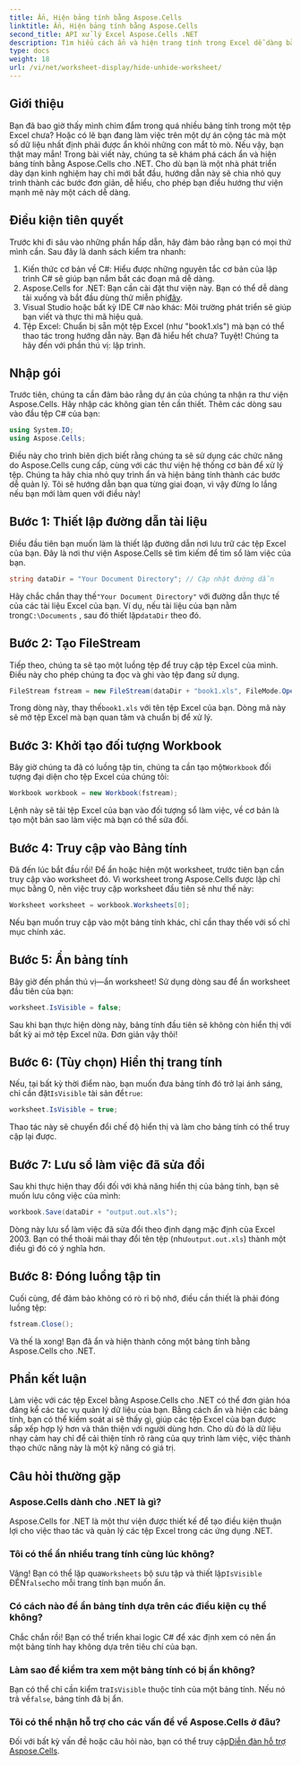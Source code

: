 ```yaml
---
title: Ẩn, Hiện bảng tính bằng Aspose.Cells
linktitle: Ẩn, Hiện bảng tính bằng Aspose.Cells
second_title: API xử lý Excel Aspose.Cells .NET
description: Tìm hiểu cách ẩn và hiện trang tính trong Excel dễ dàng bằng Aspose.Cells cho .NET. Hướng dẫn từng bước với nhiều mẹo và thông tin chi tiết.
type: docs
weight: 18
url: /vi/net/worksheet-display/hide-unhide-worksheet/
---
```

## Giới thiệu
Bạn đã bao giờ thấy mình chìm đắm trong quá nhiều bảng tính trong một tệp Excel chưa? Hoặc có lẽ bạn đang làm việc trên một dự án cộng tác mà một số dữ liệu nhất định phải được ẩn khỏi những con mắt tò mò. Nếu vậy, bạn thật may mắn! Trong bài viết này, chúng ta sẽ khám phá cách ẩn và hiện bảng tính bằng Aspose.Cells cho .NET. Cho dù bạn là một nhà phát triển dày dạn kinh nghiệm hay chỉ mới bắt đầu, hướng dẫn này sẽ chia nhỏ quy trình thành các bước đơn giản, dễ hiểu, cho phép bạn điều hướng thư viện mạnh mẽ này một cách dễ dàng.
## Điều kiện tiên quyết
Trước khi đi sâu vào những phần hấp dẫn, hãy đảm bảo rằng bạn có mọi thứ mình cần. Sau đây là danh sách kiểm tra nhanh:
1. Kiến thức cơ bản về C#: Hiểu được những nguyên tắc cơ bản của lập trình C# sẽ giúp bạn nắm bắt các đoạn mã dễ dàng.
2.  Aspose.Cells for .NET: Bạn cần cài đặt thư viện này. Bạn có thể dễ dàng tải xuống và bắt đầu dùng thử miễn phí[đây](https://releases.aspose.com/).
3. Visual Studio hoặc bất kỳ IDE C# nào khác: Môi trường phát triển sẽ giúp bạn viết và thực thi mã hiệu quả.
4. Tệp Excel: Chuẩn bị sẵn một tệp Excel (như "book1.xls") mà bạn có thể thao tác trong hướng dẫn này.
Bạn đã hiểu hết chưa? Tuyệt! Chúng ta hãy đến với phần thú vị: lập trình.
## Nhập gói
Trước tiên, chúng ta cần đảm bảo rằng dự án của chúng ta nhận ra thư viện Aspose.Cells. Hãy nhập các không gian tên cần thiết. Thêm các dòng sau vào đầu tệp C# của bạn:
```csharp
using System.IO;
using Aspose.Cells;
```
Điều này cho trình biên dịch biết rằng chúng ta sẽ sử dụng các chức năng do Aspose.Cells cung cấp, cùng với các thư viện hệ thống cơ bản để xử lý tệp.
Chúng ta hãy chia nhỏ quy trình ẩn và hiện bảng tính thành các bước dễ quản lý. Tôi sẽ hướng dẫn bạn qua từng giai đoạn, vì vậy đừng lo lắng nếu bạn mới làm quen với điều này!
## Bước 1: Thiết lập đường dẫn tài liệu
Điều đầu tiên bạn muốn làm là thiết lập đường dẫn nơi lưu trữ các tệp Excel của bạn. Đây là nơi thư viện Aspose.Cells sẽ tìm kiếm để tìm sổ làm việc của bạn.
```csharp
string dataDir = "Your Document Directory"; // Cập nhật đường dẫn
```
 Hãy chắc chắn thay thế`"Your Document Directory"` với đường dẫn thực tế của các tài liệu Excel của bạn. Ví dụ, nếu tài liệu của bạn nằm trong`C:\Documents` , sau đó thiết lập`dataDir` theo đó.
## Bước 2: Tạo FileStream
Tiếp theo, chúng ta sẽ tạo một luồng tệp để truy cập tệp Excel của mình. Điều này cho phép chúng ta đọc và ghi vào tệp đang sử dụng.
```csharp
FileStream fstream = new FileStream(dataDir + "book1.xls", FileMode.Open);
```
 Trong dòng này, thay thế`book1.xls` với tên tệp Excel của bạn. Dòng mã này sẽ mở tệp Excel mà bạn quan tâm và chuẩn bị để xử lý.
## Bước 3: Khởi tạo đối tượng Workbook
 Bây giờ chúng ta đã có luồng tập tin, chúng ta cần tạo một`Workbook` đối tượng đại diện cho tệp Excel của chúng tôi:
```csharp
Workbook workbook = new Workbook(fstream);
```
Lệnh này sẽ tải tệp Excel của bạn vào đối tượng sổ làm việc, về cơ bản là tạo một bản sao làm việc mà bạn có thể sửa đổi.
## Bước 4: Truy cập vào Bảng tính
Đã đến lúc bắt đầu rồi! Để ẩn hoặc hiện một worksheet, trước tiên bạn cần truy cập vào worksheet đó. Vì worksheet trong Aspose.Cells được lập chỉ mục bằng 0, nên việc truy cập worksheet đầu tiên sẽ như thế này:
```csharp
Worksheet worksheet = workbook.Worksheets[0];
```
 Nếu bạn muốn truy cập vào một bảng tính khác, chỉ cần thay thế`0` với số chỉ mục chính xác.
## Bước 5: Ẩn bảng tính
Bây giờ đến phần thú vị—ẩn worksheet! Sử dụng dòng sau để ẩn worksheet đầu tiên của bạn:
```csharp
worksheet.IsVisible = false;
```
Sau khi bạn thực hiện dòng này, bảng tính đầu tiên sẽ không còn hiển thị với bất kỳ ai mở tệp Excel nữa. Đơn giản vậy thôi!
## Bước 6: (Tùy chọn) Hiển thị trang tính
 Nếu, tại bất kỳ thời điểm nào, bạn muốn đưa bảng tính đó trở lại ánh sáng, chỉ cần đặt`IsVisible` tài sản để`true`:
```csharp
worksheet.IsVisible = true;
```
Thao tác này sẽ chuyển đổi chế độ hiển thị và làm cho bảng tính có thể truy cập lại được.
## Bước 7: Lưu sổ làm việc đã sửa đổi
Sau khi thực hiện thay đổi đối với khả năng hiển thị của bảng tính, bạn sẽ muốn lưu công việc của mình:
```csharp
workbook.Save(dataDir + "output.out.xls");
```
 Dòng này lưu sổ làm việc đã sửa đổi theo định dạng mặc định của Excel 2003. Bạn có thể thoải mái thay đổi tên tệp (như`output.out.xls`) thành một điều gì đó có ý nghĩa hơn.
## Bước 8: Đóng luồng tập tin
Cuối cùng, để đảm bảo không có rò rỉ bộ nhớ, điều cần thiết là phải đóng luồng tệp:
```csharp
fstream.Close();
```
Và thế là xong! Bạn đã ẩn và hiện thành công một bảng tính bằng Aspose.Cells cho .NET.
## Phần kết luận
Làm việc với các tệp Excel bằng Aspose.Cells cho .NET có thể đơn giản hóa đáng kể các tác vụ quản lý dữ liệu của bạn. Bằng cách ẩn và hiện các bảng tính, bạn có thể kiểm soát ai sẽ thấy gì, giúp các tệp Excel của bạn được sắp xếp hợp lý hơn và thân thiện với người dùng hơn. Cho dù đó là dữ liệu nhạy cảm hay chỉ để cải thiện tính rõ ràng của quy trình làm việc, việc thành thạo chức năng này là một kỹ năng có giá trị.
## Câu hỏi thường gặp
### Aspose.Cells dành cho .NET là gì?
Aspose.Cells for .NET là một thư viện được thiết kế để tạo điều kiện thuận lợi cho việc thao tác và quản lý các tệp Excel trong các ứng dụng .NET.
### Tôi có thể ẩn nhiều trang tính cùng lúc không?
 Vâng! Bạn có thể lặp qua`Worksheets` bộ sưu tập và thiết lập`IsVisible` ĐẾN`false`cho mỗi trang tính bạn muốn ẩn.
### Có cách nào để ẩn bảng tính dựa trên các điều kiện cụ thể không?
Chắc chắn rồi! Bạn có thể triển khai logic C# để xác định xem có nên ẩn một bảng tính hay không dựa trên tiêu chí của bạn.
### Làm sao để kiểm tra xem một bảng tính có bị ẩn không?
 Bạn có thể chỉ cần kiểm tra`IsVisible` thuộc tính của một bảng tính. Nếu nó trả về`false`, bảng tính đã bị ẩn.
### Tôi có thể nhận hỗ trợ cho các vấn đề về Aspose.Cells ở đâu?
 Đối với bất kỳ vấn đề hoặc câu hỏi nào, bạn có thể truy cập[Diễn đàn hỗ trợ Aspose.Cells](https://forum.aspose.com/c/cells/9).